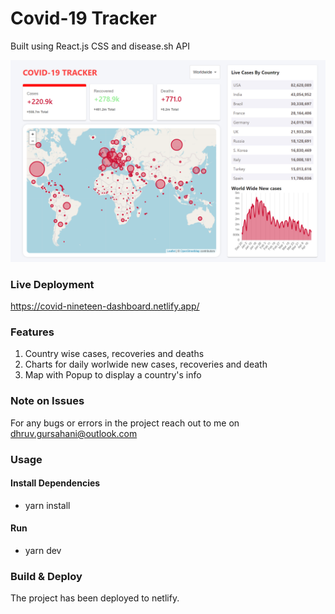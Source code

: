 # Covid-19 Tracker

Built using React.js CSS and disease.sh API

![Home](/screenshots/home.png?raw=true)

### Live Deployment

https://covid-nineteen-dashboard.netlify.app/

### Features

1. Country wise cases, recoveries and deaths
2. Charts for daily worlwide new cases, recoveries and death
3. Map with Popup to display a country's info

### Note on Issues

For any bugs or errors in the project reach out to me on dhruv.gursahani@outlook.com

### Usage

#### Install Dependencies

- yarn install

#### Run

- yarn dev

### Build & Deploy

The project has been deployed to netlify.

